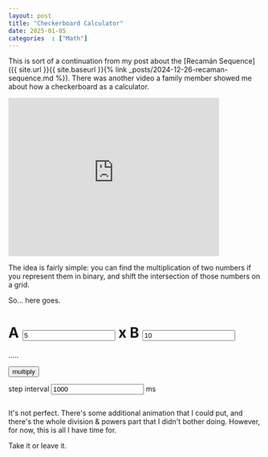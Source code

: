 ```yaml
---
layout: post
title: "Checkerboard Calculator"
date: 2025-01-05
categories  : ["Math"]
---
```


This is sort of a continuation from my post about the [Recamán Sequence]({{ site.url }}{{ site.baseurl }}{% link _posts/2024-12-26-recaman-sequence.md %}).
There was another video a family member showed me about how a checkerboard as a calculator.

<iframe title="Why You Can't Bring Checkerboards to Math Exams" width="420" height="315" src="https://www.youtube.com/embed/_Qe_0aj4eEM" frameborder="0" allowfullscreen></iframe>

The idea is fairly simple: you can find the multiplication of two numbers if you represent them in binary, and shift the intersection of those numbers on a grid.

So... here goes.

<style>
	.board {
		display: flex;
		flex-direction: column;
	}
	.cellRow {
		display: flex;
	}
	.cell {
		text-align: center;
		vertical-align: middle;
		line-height: 30px;
		width: 30px;
		height: 30px;
		border: 1px solid black;
	}
	.jeton {
		position: absolute;
		top: 0;
		left: 0px;
		width: 22px;
		height: 22px;
		margin: 5px;
		border-radius: 50%;
		background-color: red;
		transition:
			left 1s,
			top 1s;
		will-change: left;
	}
	.jeton:hover {
		left: 20px;
	}
	.jeton-container {
  		position: relative;
		height: 100px;
		width: 100%;
	}
</style>

<label for ="a">A</label>
<input id ="a" type="number" value="5" max = 255 min = 1/>
x
<label for ="b">B</label>
<input id ="b" type="number" value="10" max = 255 min = 1/>
= 
<p id="result">.....</p>

<input id = "multiply" type="submit" value="multiply" onclick="operation(1)"/>
<!-- TODO multiply -->
<!--<input id = "divide" type="submit" value="divide" onclick="operation(-1)"/>-->

<label for ="interval">step interval</label>
<input id ="interval" type="number" value="1000" max = 10000 min = 1000/>
ms

<div id="board" class="board">
	<div id="jeton-container" style="position:relative;">
	</div>
</div>

<script>
	let size = 8

	//GLOBAL STATE BAD, but can't be asked for this, also DOM state exists outside of the operation, so whatevs
	var __jetons__ = []
	var __delete__ = []

	const delay = (duration) => new Promise(resolve => setTimeout(resolve, duration));

	async function operation(type) {
		let a 			= parseInt(document.getElementById("a").value)
		let b 			= parseInt(document.getElementById("b").value)
		let interval 	= parseInt(document.getElementById("interval").value)

		document.getElementById("abdisplay").innerHTML = `${b} \\ ${a}`
		document.getElementById("multiply").disabled = true
		//document.getElementById("divide").disabled = true
		document.getElementById("result").innerHTML = "....."

		let a2 = reverseBinaryArray(a)
		let b2 = reverseBinaryArray(b)

		a2.push(...Array(size - a2.length).fill(0))
		b2.push(...Array(size - b2.length).fill(0))
		a2.reverse()
		b2.reverse()
		console.log(a2)
		console.log(b2)

		let jetons = Array.from(Array(size), () => new Array(size).fill(0))
		__jetons__.length = 0

		//TODO could do animation for putting jetons on board

		let container = document.getElementById("jeton-container")
		container.textContent = ""
		for (let r = 0; r < size; r++) {
			for (let c = 0; c < size; c++) {
				if (a2[r] != 0 && b2[c] != 0) {
					jetons[r][c] = 1
					var jeton = document.createElement("div")
					jeton.className = "jeton"
					jeton.style.top = `${r * 32}px`
					jeton.style.left = `${c* 32}px`
					container.append(jeton)
					__jetons__.push({r: r, c: c, dom: jeton})

					document.getElementById(`row-${size - r - 1}`).style.backgroundColor = "red"
					document.getElementById(`column-${size - c - 1}`).style.backgroundColor = "red"
				}
			}
		}

		await delay(interval)
		await step(jetons, interval, type)

		document.getElementById("result").innerHTML = jetons[size - 1].reduce((acc, cv, i) => acc + Math.pow(2, (size - i - 1)) * cv, 0)
		document.getElementById("multiply").disabled = false
		//document.getElementById("divide").disabled = false
	}

	//Moves jetons by a singular step
	async function step(jetons, interval, type) {
		__delete__.forEach(e => e.dom.remove())

		console.log("step")
		console.log(jetons)

		await delay(interval)	//DEBUG for printing grid array
		
		let container = document.getElementById("jeton-container")
		var incomplete = false

		for (let r = size - 2; r >= 0; r--) {
			for (let c = size - 2; c >= 0; c--) {
				if (jetons[r][c] != 0) {
					if (r !== size - 2) {
						console.log(`${r}${c} is not zero`)
						incomplete = true 
					}

					//If there is already a value, shift left by 1 on the new row
					let jeton = __jetons__.find(e => e.r === r && e.c === c)

					if(jetons[r + 1][c - 1] != 0) {
						jetons[r + 1][c - 2] = 1
						jetons[r + 1][c - 1] = 0
						__delete__.push(jeton)
						__jetons__.slice(__jetons__.indexOf(jeton), 1)

						jeton.dom.style.left = `${(c - 2) * 32}px`
						jeton.dom.style.top = `${(r + 1)* 32}px`
						jeton.r = r + 1
						jeton.c = c - 2

						let existing = __jetons__.find(e => e.r === r + 1 && e.c === c - 1)
						existing.dom.style.left = `${(c - 2) * 32}px`
						existing.dom.style.top = `${(r + 1)* 32}px`
						existing.r = r + 1
						existing.c = c - 2
					} else {
						jetons[r + 1][c - 1] = 1
						jeton.dom.style.left = `${(c - 1) * 32}px`
						jeton.dom.style.top = `${(r + 1)* 32}px`
						jeton.r = r + 1
						jeton.c = c - 1
					}

					jetons[r][c] = 0
				}
			}
		}

		if (incomplete) {
			await delay(interval)
			return step(jetons, interval, type)
		} else {
			return jetons
		}
	}

	function reverseBinaryArray(base10) {
		var b2 = []
		var num = base10

		while(num > 0) {
			let q = num / 2 | 0
			let r = num % 2
			num = q
			b2.push(r)
		}

		return b2//b2.reverse()
	}

	function drawBoard() {
		let board = document.getElementById("board")

		for (let i = 1; i <= size; i++) {
			var row = document.createElement("div")
			row.className = "cellRow"

			for (let j = 0; j <= size; j++) {
				var cell = document.createElement("div")
				cell.className = "cell"

				if (j === size) {
					cell.innerHTML = Math.pow(2, size - i)
					cell.id = `row-${size - i}`
					row.append(cell)
					continue
				}

				cell.id = `${i}-${j}`

				if (i % 2 === 0) {
					if (j % 2 === 0) {
						cell.style.backgroundColor = "black"
					} else {
						cell.style.backgroundColor = "white"
					}
				} else {
					if (j % 2 === 0) {
						cell.style.backgroundColor = "white"
					} else {
						cell.style.backgroundColor = "black"
					}
				}
				row.append(cell)
			}
			board.append(row)
		}

		let numRow = document.createElement("div")
		numRow.className = "cellRow"
		for (let j = 1; j <= size; j++) {
			var cell = document.createElement("div")
			cell.className = "cell"
			cell.innerHTML = Math.pow(2, size - j)
			cell.id = `column-${size - j}`
			numRow.append(cell)
		}
		var ab = document.createElement("div")
		ab.className = "cell"
		ab.id = "abdisplay"
		ab.style.fontSize = ".5em"
		numRow.append(ab)
		board.append(numRow)
	}

	drawBoard()
</script>

It's not perfect.
There's some additional animation that I could put, and there's the whole division & powers part that I didn't bother doing.
However, for now, this is all I have time for.

Take it or leave it.
